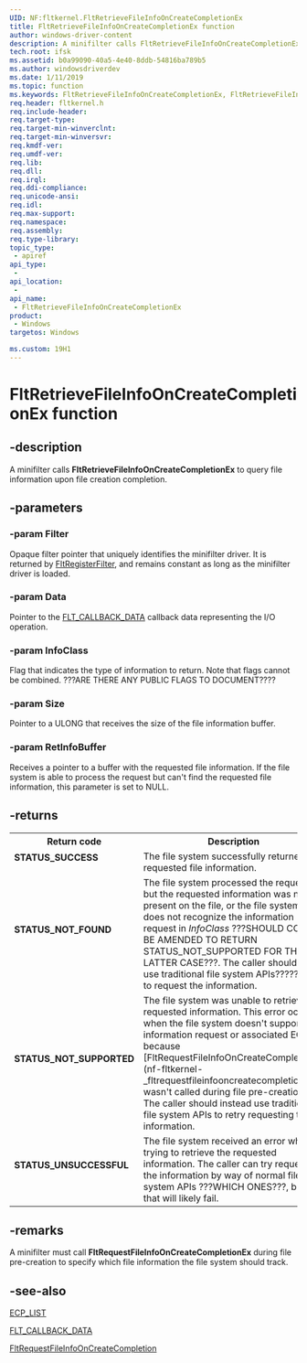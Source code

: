 ```yaml
---
UID: NF:fltkernel.FltRetrieveFileInfoOnCreateCompletionEx
title: FltRetrieveFileInfoOnCreateCompletionEx function
author: windows-driver-content
description: A minifilter calls FltRetrieveFileInfoOnCreateCompletionEx to query file information upon file creation completion.
tech.root: ifsk
ms.assetid: b0a99090-40a5-4e40-8ddb-54816ba789b5
ms.author: windowsdriverdev
ms.date: 1/11/2019
ms.topic: function
ms.keywords: FltRetrieveFileInfoOnCreateCompletionEx, FltRetrieveFileInfoOnCreateCompletion
req.header: fltkernel.h
req.include-header:
req.target-type:
req.target-min-winverclnt:
req.target-min-winversvr:
req.kmdf-ver:
req.umdf-ver:
req.lib:
req.dll:
req.irql: 
req.ddi-compliance:
req.unicode-ansi:
req.idl:
req.max-support:
req.namespace:
req.assembly:
req.type-library: 
topic_type: 
 - apiref
api_type: 
 - 
api_location: 
 - 
api_name: 
 - FltRetrieveFileInfoOnCreateCompletionEx
product: 
 - Windows
targetos: Windows

ms.custom: 19H1
---
```


# FltRetrieveFileInfoOnCreateCompletionEx function


## -description

A minifilter calls **FltRetrieveFileInfoOnCreateCompletionEx** to query file information upon file creation completion.

## -parameters

### -param Filter

Opaque filter pointer that uniquely identifies the minifilter driver. It is returned by [FltRegisterFilter](nf-fltkernel-fltregisterfilter.md), and remains constant as long as the minifilter driver is loaded.

### -param Data

Pointer to the [FLT_CALLBACK_DATA](ns-fltkernel-_flt_callback_data.md) callback data representing the I/O operation.

### -param InfoClass

Flag that indicates the type of information to return. Note that flags cannot be combined. ???ARE THERE ANY PUBLIC FLAGS TO DOCUMENT????

### -param Size

Pointer to a ULONG that receives the size of the file information buffer.

### -param RetInfoBuffer

Receives a pointer to a buffer with the requested file information. If the file system is able to process the request but can't find the requested file information, this parameter is set to NULL.

## -returns
<table>
<tr>
<th>Return code</th>
<th>Description</th>
</tr>

<tr>
<td width="40%">
<dl>
<dt><b>STATUS_SUCCESS</b></dt>
</dl>
</td>
<td width="60%">
The file system successfully returned the requested file information.
</td>
</tr>

<tr>
<td width="40%">
<dl>
<dt><b>STATUS_NOT_FOUND</b></dt>
</dl>
</td>
<td width="60%">
The file system processed the request, but the requested information was not present on the file, or the file system does not recognize the information request in <i>InfoClass</i> ???SHOULD CODE BE AMENDED TO RETURN STATUS_NOT_SUPPORTED FOR THIS LATTER CASE???. The caller should not use traditional file system APIs????????? to request the information. 
</td>
</tr>

<tr>
<td width="40%">
<dl>
<dt><b>STATUS_NOT_SUPPORTED</b></dt>
</dl>
</td>
<td width="60%">
The file system was unable to retrieve the requested information. This error occurs when the file system doesn't support the information request or  associated ECP, or because [FltRequestFileInfoOnCreateCompletion](nf-fltkernel-_fltrequestfileinfooncreatecompletion.md) wasn't called during file pre-creation. The caller should instead use traditional file system APIs to retry requesting the information. 
</td>
</tr>

<tr>
<td width="40%">
<dl>
<dt><b>STATUS_UNSUCCESSFUL</b></dt>
</dl>
</td>
<td width="60%">
The file system received an error while trying to retrieve the requested information. The caller can try requesting the information by way of normal file system APIs ???WHICH ONES???, but that will likely fail. 
</td>
</tr>

</table>

## -remarks
A minifilter must call <b>FltRequestFileInfoOnCreateCompletionEx</b> during file pre-creation to specify which file information the file system should track.

## -see-also

[ECP_LIST](https://msdn.microsoft.com/library/windows/hardware/ff540148)

[FLT_CALLBACK_DATA](ns-fltkernel-_flt_callback_data.md)

[FltRequestFileInfoOnCreateCompletion](nf-fltkernel-_fltrequestfileinfooncreatecompletion.md)

